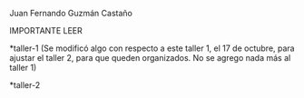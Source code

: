Juan Fernando Guzmán Castaño

IMPORTANTE LEER

*taller-1 (Se modificó algo con respecto a este taller 1, el 17 de octubre, para ajustar el taller 2, para que queden organizados. No se agrego nada más al taller 1)

*taller-2

